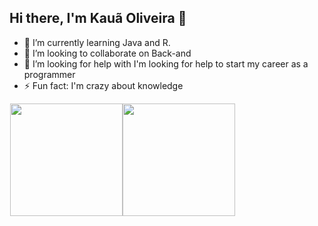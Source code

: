 ## Hi there, I'm Kauã Oliveira 👋

- 🌱 I’m currently learning Java and R.
- 👯 I’m looking to collaborate on Back-and
- 🤔 I’m looking for help with I'm looking for help to start my career as a programmer
- ⚡ Fun fact: I'm crazy about knowledge
<style>
  .img {
    display: flex;
    margin: 1px;
    width: 10px; /* Ajuste conforme necessário */
    height: auto;
        }
</style>
<div class="img">
  <a href="https://github.com/kauaoliveira-dev">
    <img height="180em" src="https://github-readme-stats.vercel.app/api?username=kauaoliveira-dev&show_icons=true&theme=dark&include_all_commits=true&count_private=true"/>
<a/>
  <a href="https://github.com/kauaoliveira-dev?tab=repositories">
      <img height="180em" src ="https://github-readme-stats.vercel.app/api/top-langs/?username=kauaoliveira-dev&layout=compact&langs_cont=16&theme=dark"/>
<a/>
</div>


